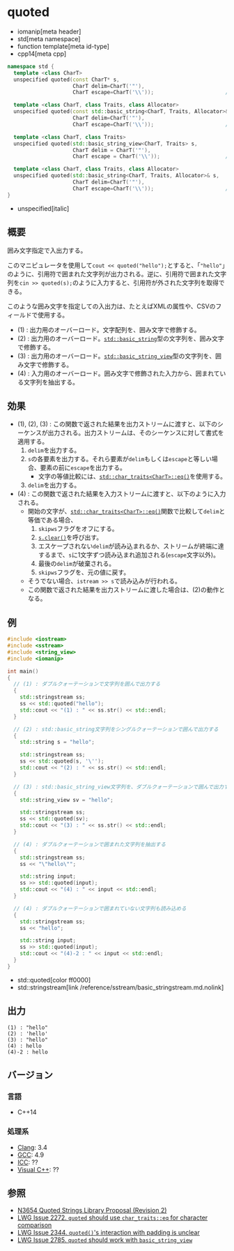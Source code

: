 # quoted
* iomanip[meta header]
* std[meta namespace]
* function template[meta id-type]
* cpp14[meta cpp]

```cpp
namespace std {
  template <class CharT>
  unspecified quoted(const CharT* s,
                     CharT delim=CharT('"'),
                     CharT escape=CharT('\\'));                       // (1)

  template <class CharT, class Traits, class Allocator>
  unspecified quoted(const std::basic_string<CharT, Traits, Allocator>& s,
                     CharT delim=CharT('"'),
                     CharT escape=CharT('\\'));                       // (2)

  template <class CharT, class Traits>
  unspecified quoted(std::basic_string_view<CharT, Traits> s,
                     CharT delim = CharT('"'),
                     CharT escape = CharT('\\'));                     // (3) C++17

  template <class CharT, class Traits, class Allocator>
  unspecified quoted(std::basic_string<CharT, Traits, Allocator>& s,
                     CharT delim=CharT('"'),
                     CharT escape=CharT('\\'));                       // (4)
}
```
* unspecified[italic]

## 概要
囲み文字指定で入出力する。

このマニピュレータを使用して`cout << quoted("hello");`とすると、「`"hello"`」のように、引用符で囲まれた文字列が出力される。逆に、引用符で囲まれた文字列を`cin >> quoted(s);`のように入力すると、引用符が外された文字列を取得できる。

このような囲み文字を指定しての入出力は、たとえばXMLの属性や、CSVのフィールドで使用する。

- (1) : 出力用のオーバーロード。文字配列を、囲み文字で修飾する。
- (2) : 出力用のオーバーロード。[`std::basic_string`](/reference/string/basic_string.md)型の文字列を、囲み文字で修飾する。
- (3) : 出力用のオーバーロード。[`std::basic_string_view`](/reference/string_view/basic_string_view.md)型の文字列を、囲み文字で修飾する。
- (4) : 入力用のオーバーロード。囲み文字で修飾された入力から、囲まれている文字列を抽出する。


## 効果
- (1), (2), (3) : この関数で返された結果を出力ストリームに渡すと、以下のシーケンスが出力される。出力ストリームは、そのシーケンスに対して書式を適用する。
    1. `delim`を出力する。
    2. `s`の各要素を出力する。それら要素が`delim`もしくは`escape`と等しい場合、要素の前に`escape`を出力する。
        - 文字の等値比較には、[`std::char_traits<CharT>::eq()`](/reference/string/char_traits/eq.md)を使用する。
    3. `delim`を出力する。
- (4) : この関数で返された結果を入力ストリームに渡すと、以下のように入力される。
    - 開始の文字が、[`std::char_traits<CharT>::eq()`](/reference/string/char_traits/eq.md)関数で比較して`delim`と等価である場合、
        1. `skipws`フラグをオフにする。
        2. [`s.clear()`](/reference/string/basic_string/clear.md)を呼び出す。
        3. エスケープされない`delim`が読み込まれるか、ストリームが終端に達するまで、`s`に1文字ずつ読み込まれ追加される(`escape`文字以外)。
        4. 最後の`delim`が破棄される。
        5. `skipws`フラグを、元の値に戻す。
    - そうでない場合、`istream >> s`で読み込みが行われる。
    - この関数で返された結果を出力ストリームに渡した場合は、(2)の動作となる。


## 例
```cpp example
#include <iostream>
#include <sstream>
#include <string_view>
#include <iomanip>

int main()
{
  // (1) : ダブルクォーテーションで文字列を囲んで出力する
  {
    std::stringstream ss;
    ss << std::quoted("hello");
    std::cout << "(1) : " << ss.str() << std::endl;
  }

  // (2) : std::basic_string文字列をシングルクォーテーションで囲んで出力する
  {
    std::string s = "hello";

    std::stringstream ss;
    ss << std::quoted(s, '\'');
    std::cout << "(2) : " << ss.str() << std::endl;
  }

  // (3) : std::basic_string_view文字列を、ダブルクォーテーションで囲んで出力する
  {
    std::string_view sv = "hello";

    std::stringstream ss;
    ss << std::quoted(sv);
    std::cout << "(3) : " << ss.str() << std::endl;
  }

  // (4) : ダブルクォーテーションで囲まれた文字列を抽出する
  {
    std::stringstream ss;
    ss << "\"hello\"";

    std::string input;
    ss >> std::quoted(input);
    std::cout << "(4) : " << input << std::endl;
  }

  // (4) : ダブルクォーテーションで囲まれていない文字列も読み込める
  {
    std::stringstream ss;
    ss << "hello";

    std::string input;
    ss >> std::quoted(input);
    std::cout << "(4)-2 : " << input << std::endl;
  }
}
```
* std::quoted[color ff0000]
* std::stringstream[link /reference/sstream/basic_stringstream.md.nolink]

## 出力
```
(1) : "hello"
(2) : 'hello'
(3) : "hello"
(4) : hello
(4)-2 : hello
```


## バージョン
### 言語
- C++14

### 処理系
- [Clang](/implementation.md#clang): 3.4
- [GCC](/implementation.md#gcc): 4.9
- [ICC](/implementation.md#icc): ??
- [Visual C++](/implementation.md#visual_cpp): ??


## 参照
- [N3654 Quoted Strings Library Proposal (Revision 2)](http://www.open-std.org/jtc1/sc22/wg21/docs/papers/2013/n3654.html)
- [LWG Issue 2272. `quoted` should use `char_traits::eq` for character comparison](https://wg21.cmeerw.net/lwg/issue2272)
- [LWG Issue 2344. `quoted()`'s interaction with padding is unclear](https://wg21.cmeerw.net/lwg/issue2344)
- [LWG Issue 2785. `quoted` should work with `basic_string_view`](https://wg21.cmeerw.net/lwg/issue2785)
